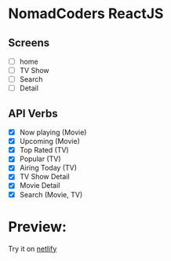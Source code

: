 # NomadCoders ReactJS

## Screens

- [ ] home
- [ ] TV Show
- [ ] Search
- [ ] Detail

## API Verbs

- [x] Now playing (Movie)
- [x] Upcoming (Movie)
- [x] Top Rated (TV)
- [x] Popular (TV)
- [x] Airing Today (TV)
- [x] TV Show Detail
- [x] Movie Detail
- [x] Search (Movie, TV)

# Preview:

Try it on [netlify](https://happy-bose-e7f76c.netlify.app/)
